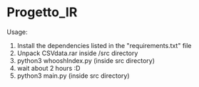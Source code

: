 # Progetto_IR

Usage:
1) Install the dependencies listed in the "requirements.txt" file
2) Unpack CSVdata.rar inside /src directory
3) python3 whooshIndex.py (inside src directory)
4) wait about 2 hours :D
5) python3 main.py (inside src directory)